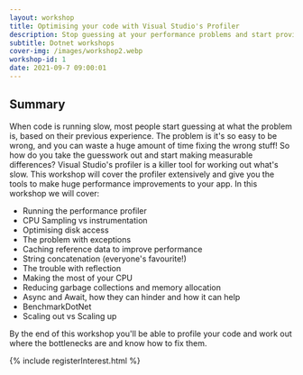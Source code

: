 ```yaml
---
layout: workshop
title: Optimising your code with Visual Studio's Profiler
description: Stop guessing at your performance problems and start proving them using Lachlan's Visual Studio Profiler workshop. 
subtitle: Dotnet workshops
cover-img: /images/workshop2.webp
workshop-id: 1
date: 2021-09-7 09:00:01
---
```


## Summary

When code is running slow, most people start guessing at what the problem is, based on their previous experience. The problem is it's so easy to be wrong, and you can waste a huge amount of time fixing the wrong stuff! So how do you take the guesswork out and start making measurable differences? Visual Studio's profiler is a killer tool for working out what's slow. This workshop will cover the profiler extensively and give you the tools to make huge performance improvements to your app. In this workshop we will cover:

* Running the performance profiler
* CPU Sampling vs instrumentation
* Optimising disk access
* The problem with exceptions
* Caching reference data to improve performance
* String concatenation (everyone's favourite!)
* The trouble with reflection
* Making the most of your CPU
* Reducing garbage collections and memory allocation
* Async and Await, how they can hinder and how it can help
* BenchmarkDotNet
* Scaling out vs Scaling up

By the end of this workshop you'll be able to profile your code and work out where the bottlenecks are and know how to fix them.

{% include registerInterest.html %}


